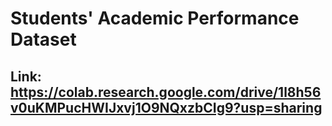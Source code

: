 # Students' Academic Performance Dataset 
## Link: https://colab.research.google.com/drive/1l8h56v0uKMPucHWIJxvj1O9NQxzbCIg9?usp=sharing
